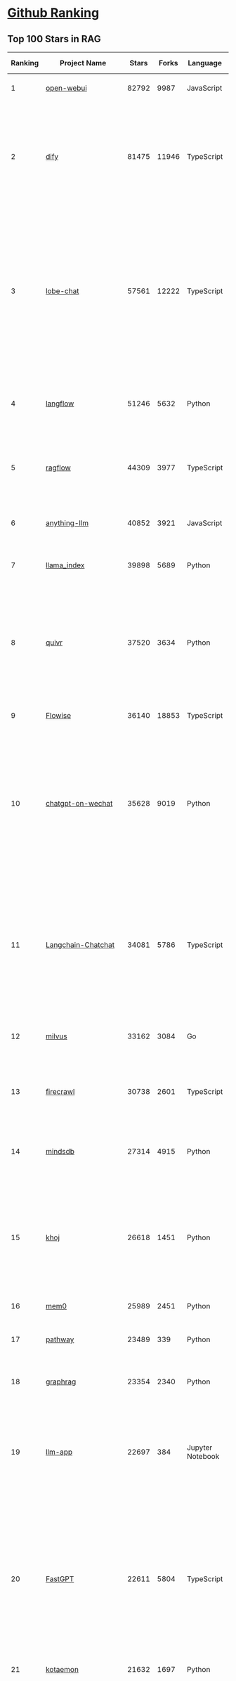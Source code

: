 [Github Ranking](../README.md)
==========

## Top 100 Stars in RAG

| Ranking | Project Name | Stars | Forks | Language | Open Issues | Description | Last Commit |
| ------- | ------------ | ----- | ----- | -------- | ----------- | ----------- | ----------- |
| 1 | [open-webui](https://github.com/open-webui/open-webui) | 82792 | 9987 | JavaScript | 171 | User-friendly AI Interface (Supports Ollama, OpenAI API, ...) | 2025-03-11T20:49:15Z |
| 2 | [dify](https://github.com/langgenius/dify) | 81475 | 11946 | TypeScript | 530 | Dify is an open-source LLM app development platform. Dify's intuitive interface combines AI workflow, RAG pipeline, agent capabilities, model management, observability features and more, letting you quickly go from prototype to production. | 2025-03-13T02:21:28Z |
| 3 | [lobe-chat](https://github.com/lobehub/lobe-chat) | 57561 | 12222 | TypeScript | 601 | 🤯 Lobe Chat - an open-source, modern-design AI chat framework. Supports Multi AI Providers( OpenAI / Claude 3 / Gemini / Ollama / DeepSeek / Qwen), Knowledge Base (file upload / knowledge management / RAG ), Multi-Modals (Plugins/Artifacts) and Thinking. One-click FREE deployment of your private ChatGPT/ Claude / DeepSeek application. | 2025-03-13T00:29:31Z |
| 4 | [langflow](https://github.com/langflow-ai/langflow) | 51246 | 5632 | Python | 344 | Langflow is a low-code app builder for RAG and multi-agent AI applications. It’s Python-based and agnostic to any model, API, or database. | 2025-03-13T02:48:14Z |
| 5 | [ragflow](https://github.com/infiniflow/ragflow) | 44309 | 3977 | TypeScript | 1399 | RAGFlow is an open-source RAG (Retrieval-Augmented Generation) engine based on deep document understanding. | 2025-03-13T02:53:07Z |
| 6 | [anything-llm](https://github.com/Mintplex-Labs/anything-llm) | 40852 | 3921 | JavaScript | 230 | The all-in-one Desktop & Docker AI application with built-in RAG, AI agents, No-code agent builder, and more. | 2025-03-13T01:01:47Z |
| 7 | [llama_index](https://github.com/run-llama/llama_index) | 39898 | 5689 | Python | 693 | LlamaIndex is the leading framework for building LLM-powered agents over your data. | 2025-03-12T18:20:15Z |
| 8 | [quivr](https://github.com/QuivrHQ/quivr) | 37520 | 3634 | Python | 27 | Opiniated RAG for integrating GenAI in your apps 🧠   Focus on your product rather than the RAG. Easy integration in existing products with customisation!  Any LLM: GPT4, Groq, Llama. Any Vectorstore: PGVector, Faiss. Any Files. Anyway you want.  | 2025-03-12T09:33:14Z |
| 9 | [Flowise](https://github.com/FlowiseAI/Flowise) | 36140 | 18853 | TypeScript | 489 | Drag & drop UI to build your customized LLM flow | 2025-03-13T00:30:51Z |
| 10 | [chatgpt-on-wechat](https://github.com/zhayujie/chatgpt-on-wechat) | 35628 | 9019 | Python | 282 | 基于大模型搭建的聊天机器人，同时支持 微信公众号、企业微信应用、飞书、钉钉 等接入，可选择GPT3.5/GPT-4o/GPT-o1/ DeepSeek/Claude/文心一言/讯飞星火/通义千问/ Gemini/GLM-4/Claude/Kimi/LinkAI，能处理文本、语音和图片，访问操作系统和互联网，支持基于自有知识库进行定制企业智能客服。 | 2025-02-05T04:27:07Z |
| 11 | [Langchain-Chatchat](https://github.com/chatchat-space/Langchain-Chatchat) | 34081 | 5786 | TypeScript | 187 | Langchain-Chatchat（原Langchain-ChatGLM）基于 Langchain 与 ChatGLM, Qwen 与 Llama 等语言模型的 RAG 与 Agent 应用 \| Langchain-Chatchat (formerly langchain-ChatGLM), local knowledge based LLM (like ChatGLM, Qwen and Llama) RAG and Agent app with langchain  | 2024-11-29T05:06:44Z |
| 12 | [milvus](https://github.com/milvus-io/milvus) | 33162 | 3084 | Go | 682 | Milvus is a high-performance, cloud-native vector database built for scalable vector ANN search | 2025-03-13T02:00:09Z |
| 13 | [firecrawl](https://github.com/mendableai/firecrawl) | 30738 | 2601 | TypeScript | 122 | 🔥 Turn entire websites into LLM-ready markdown or structured data. Scrape, crawl and extract with a single API. | 2025-03-13T01:57:51Z |
| 14 | [mindsdb](https://github.com/mindsdb/mindsdb) | 27314 | 4915 | Python | 69 | AI's query engine - Platform for building AI that can learn and answer questions over large scale federated data. | 2025-03-12T23:48:58Z |
| 15 | [khoj](https://github.com/khoj-ai/khoj) | 26618 | 1451 | Python | 69 | Your AI second brain. Self-hostable. Get answers from the web or your docs. Build custom agents, schedule automations, do deep research. Turn any online or local LLM into your personal, autonomous AI (gpt, claude, gemini, llama, qwen, mistral). Get started - free. | 2025-03-12T21:14:54Z |
| 16 | [mem0](https://github.com/mem0ai/mem0) | 25989 | 2451 | Python | 217 | The Memory layer for AI Agents | 2025-03-12T15:53:27Z |
| 17 | [pathway](https://github.com/pathwaycom/pathway) | 23489 | 339 | Python | 37 | Python ETL framework for stream processing, real-time analytics, LLM pipelines, and RAG. | 2025-03-12T17:20:46Z |
| 18 | [graphrag](https://github.com/microsoft/graphrag) | 23354 | 2340 | Python | 141 | A modular graph-based Retrieval-Augmented Generation (RAG) system | 2025-03-12T00:39:45Z |
| 19 | [llm-app](https://github.com/pathwaycom/llm-app) | 22697 | 384 | Jupyter Notebook | 5 | Ready-to-run cloud templates for RAG, AI pipelines, and enterprise search with live data. 🐳Docker-friendly.⚡Always in sync with Sharepoint, Google Drive, S3, Kafka, PostgreSQL, real-time data APIs, and more. | 2025-03-11T08:31:38Z |
| 20 | [FastGPT](https://github.com/labring/FastGPT) | 22611 | 5804 | TypeScript | 437 | FastGPT is a knowledge-based platform built on the LLMs, offers a comprehensive suite of out-of-the-box capabilities such as data processing, RAG retrieval, and visual AI workflow orchestration, letting you easily develop and deploy complex question-answering systems without the need for extensive setup or configuration. | 2025-03-13T03:11:01Z |
| 21 | [kotaemon](https://github.com/Cinnamon/kotaemon) | 21632 | 1697 | Python | 173 | An open-source RAG-based tool for chatting with your documents. | 2025-02-14T14:40:49Z |
| 22 | [haystack](https://github.com/deepset-ai/haystack) | 19751 | 2094 | Python | 116 | AI orchestration framework to build customizable, production-ready LLM applications. Connect components (models, vector DBs, file converters) to pipelines or agents that can interact with your data. With advanced retrieval methods, it's best suited for building RAG, question answering, semantic search or conversational agent chatbots. | 2025-03-13T01:11:55Z |
| 23 | [awesome-llm-apps](https://github.com/Shubhamsaboo/awesome-llm-apps) | 19463 | 2259 | Python | 5 | Collection of awesome LLM apps with AI Agents and RAG using OpenAI, Anthropic, Gemini and opensource models. | 2025-03-11T23:20:55Z |
| 24 | [pandas-ai](https://github.com/sinaptik-ai/pandas-ai) | 17847 | 1673 | Python | 30 | Chat with your database or your datalake (SQL, CSV, parquet). PandasAI makes data analysis conversational using LLMs and RAG. | 2025-03-11T11:16:54Z |
| 25 | [crawlee](https://github.com/apify/crawlee) | 17113 | 765 | TypeScript | 137 | Crawlee—A web scraping and browser automation library for Node.js to build reliable crawlers. In JavaScript and TypeScript. Extract data for AI, LLMs, RAG, or GPTs. Download HTML, PDF, JPG, PNG, and other files from websites. Works with Puppeteer, Playwright, Cheerio, JSDOM, and raw HTTP. Both headful and headless mode. With proxy rotation. | 2025-03-13T01:04:00Z |
| 26 | [llama-cookbook](https://github.com/meta-llama/llama-cookbook) | 16434 | 2369 | Jupyter Notebook | 14 | Welcome to the Llama Cookbook! This is your go to guide for Building with Llama: Getting started with Inference, Fine-Tuning, RAG. We also show you how to solve end to end problems using Llama model family and using them on various provider services   | 2025-03-11T21:47:13Z |
| 27 | [RagaAI-Catalyst](https://github.com/raga-ai-hub/RagaAI-Catalyst) | 15667 | 3828 | Python | 4 | Python SDK for Agent AI Observability, Monitoring and Evaluation Framework. Includes features like agent, llm and tools tracing, debugging multi-agentic system, self-hosted dashboard and advanced analytics with timeline and execution graph view  | 2025-03-11T10:37:32Z |
| 28 | [DocsGPT](https://github.com/arc53/DocsGPT) | 15436 | 1644 | TypeScript | 33 | DocsGPT is an open-source genAI tool that helps users get reliable answers from knowledge source, while avoiding hallucinations. It enables private and reliable information retrieval, with tooling and agentic system capability built in. | 2025-03-13T00:32:31Z |
| 29 | [DB-GPT](https://github.com/eosphoros-ai/DB-GPT) | 15221 | 2065 | Python | 278 | AI Native Data App Development framework with AWEL(Agentic Workflow Expression Language) and Agents | 2025-03-12T04:43:51Z |
| 30 | [MaxKB](https://github.com/1Panel-dev/MaxKB) | 14371 | 1915 | Python | 99 | 💬 Ready-to-use & flexible RAG Chatbot, supporting mainstream large language models (LLMs) such as DeepSeek-R1, Llama 3.3, Qwen2, OpenAI and more. | 2025-03-12T09:26:39Z |
| 31 | [vanna](https://github.com/vanna-ai/vanna) | 14002 | 1216 | Python | 137 | 🤖 Chat with your SQL database 📊. Accurate Text-to-SQL Generation via LLMs using RAG 🔄. | 2025-02-08T17:30:27Z |
| 32 | [RAG_Techniques](https://github.com/NirDiamant/RAG_Techniques) | 13310 | 1367 | Jupyter Notebook | 1 | This repository showcases various advanced techniques for Retrieval-Augmented Generation (RAG) systems. RAG systems combine information retrieval with generative models to provide accurate and contextually rich responses. | 2025-03-05T22:38:54Z |
| 33 | [LightRAG](https://github.com/HKUDS/LightRAG) | 12709 | 1801 | Python | 116 | "LightRAG: Simple and Fast Retrieval-Augmented Generation" | 2025-03-12T18:22:55Z |
| 34 | [onyx](https://github.com/onyx-dot-app/onyx) | 12321 | 1571 | Python | 258 | Gen-AI Chat for Teams - Think ChatGPT if it had access to your team's unique knowledge. | 2025-03-13T00:07:53Z |
| 35 | [llmware](https://github.com/llmware-ai/llmware) | 11079 | 1758 | Python | 63 | Unified framework for building enterprise RAG pipelines with small, specialized models | 2025-03-04T21:22:35Z |
| 36 | [txtai](https://github.com/neuml/txtai) | 10545 | 670 | Python | 9 | 💡 All-in-one open-source embeddings database for semantic search, LLM orchestration and language model workflows | 2025-03-11T18:28:11Z |
| 37 | [mastra](https://github.com/mastra-ai/mastra) | 10254 | 447 | TypeScript | 54 | The TypeScript AI agent framework. ⚡ Assistants, RAG, observability. Supports any LLM: GPT-4, Claude, Gemini, Llama. | 2025-03-13T03:21:15Z |
| 38 | [orama](https://github.com/oramasearch/orama) | 9166 | 326 | TypeScript | 32 | 🌌  A complete search engine and RAG pipeline in your browser, server or edge network with support for full-text, vector, and hybrid search in less than 2kb. | 2025-03-12T15:54:29Z |
| 39 | [ragas](https://github.com/explodinggradients/ragas) | 8443 | 864 | Python | 304 | Supercharge Your LLM Application Evaluations 🚀 | 2025-03-10T17:11:57Z |
| 40 | [bisheng](https://github.com/dataelement/bisheng) | 7818 | 1315 | Python | 78 | BISHENG is an open LLM devops platform for next generation Enterprise AI applications. Powerful and comprehensive features include: GenAI workflow, RAG, Agent, Unified model management, Evaluation, SFT, Dataset Management, Enterprise-level System Management, Observability and more. | 2025-03-13T03:33:54Z |
| 41 | [reor](https://github.com/reorproject/reor) | 7725 | 464 | TypeScript | 108 | Private & local AI personal knowledge management app for high entropy people. | 2025-03-01T17:29:48Z |
| 42 | [paper-qa](https://github.com/Future-House/paper-qa) | 7058 | 693 | Python | 117 | High accuracy RAG for answering questions from scientific documents with citations | 2025-03-12T23:37:08Z |
| 43 | [WrenAI](https://github.com/Canner/WrenAI) | 6968 | 630 | TypeScript | 102 | 🤖 Open-source GenBI AI Agent that empowers data-driven teams to chat with their data to generate Text-to-SQL, charts, spreadsheets, reports, and BI. 📈📊📋🧑‍💻 | 2025-03-13T03:18:04Z |
| 44 | [Verba](https://github.com/weaviate/Verba) | 6922 | 759 | Python | 44 | Retrieval Augmented Generation (RAG) chatbot powered by Weaviate | 2025-02-27T10:38:02Z |
| 45 | [Upsonic](https://github.com/Upsonic/Upsonic) | 6873 | 650 | Python | 18 | The most reliable AI agent framework that supports MCP. | 2025-03-13T00:41:58Z |
| 46 | [rags](https://github.com/run-llama/rags) | 6423 | 659 | Python | 28 | Build ChatGPT over your data, all with natural language | 2024-04-05T05:36:59Z |
| 47 | [postgresml](https://github.com/postgresml/postgresml) | 6188 | 312 | Rust | 79 | Postgres with GPUs for ML/AI apps. | 2025-02-24T17:58:21Z |
| 48 | [Qwen-Agent](https://github.com/QwenLM/Qwen-Agent) | 6148 | 553 | Python | 243 | Agent framework and applications built upon Qwen>=2.0, featuring Function Calling, Code Interpreter, RAG, and Chrome extension. | 2025-03-07T06:27:36Z |
| 49 | [aichat](https://github.com/sigoden/aichat) | 5972 | 388 | Rust | 0 | All-in-one LLM CLI tool featuring Shell Assistant, Chat-REPL, RAG, AI Tools & Agents, with access to OpenAI, Claude, Gemini, Ollama, Groq, and more. | 2025-03-12T00:49:20Z |
| 50 | [KAG](https://github.com/OpenSPG/KAG) | 5947 | 398 | Python | 114 | KAG is a logical form-guided reasoning and retrieval framework based on OpenSPG engine and LLMs.  It is used to build logical reasoning and factual Q&A solutions for professional domain knowledge bases. It can effectively overcome the shortcomings of the traditional RAG vector similarity calculation model. | 2025-03-13T03:37:24Z |
| 51 | [LaVague](https://github.com/lavague-ai/LaVague) | 5940 | 539 | Python | 85 | Large Action Model framework to develop AI Web Agents | 2025-01-21T13:41:48Z |
| 52 | [promptfoo](https://github.com/promptfoo/promptfoo) | 5809 | 478 | TypeScript | 153 | Test your prompts, agents, and RAGs. Red teaming, pentesting, and vulnerability scanning for LLMs. Compare performance of GPT, Claude, Gemini, Llama, and more. Simple declarative configs with command line and CI/CD integration. | 2025-03-13T03:28:30Z |
| 53 | [superagent](https://github.com/superagent-ai/superagent) | 5663 | 861 | TypeScript | 50 | 🥷 Run AI-agents with an API | 2024-10-20T18:16:34Z |
| 54 | [R2R](https://github.com/SciPhi-AI/R2R) | 5396 | 405 | Python | 65 | The most advanced AI retrieval system. Agentic Retrieval-Augmented Generation (RAG) with a RESTful API. | 2025-03-12T21:59:55Z |
| 55 | [crawlee-python](https://github.com/apify/crawlee-python) | 5396 | 364 | Python | 74 | Crawlee—A web scraping and browser automation library for Python to build reliable crawlers. Extract data for AI, LLMs, RAG, or GPTs. Download HTML, PDF, JPG, PNG, and other files from websites. Works with BeautifulSoup, Playwright, and raw HTTP. Both headful and headless mode. With proxy rotation. | 2025-03-12T15:27:53Z |
| 56 | [opik](https://github.com/comet-ml/opik) | 5393 | 360 | Python | 39 | Debug, evaluate, and monitor your LLM applications, RAG systems, and agentic workflows with comprehensive tracing, automated evaluations, and production-ready dashboards. | 2025-03-12T18:51:55Z |
| 57 | [TaskingAI](https://github.com/TaskingAI/TaskingAI) | 5073 | 318 | Python | 25 | The open source platform for AI-native application development. | 2024-12-02T22:18:38Z |
| 58 | [TEN-Agent](https://github.com/TEN-framework/TEN-Agent) | 5019 | 572 | Python | 55 | TEN Agent is a conversational voice AI agent powered by TEN, integrating Deepseek, Gemini, OpenAI, RTC, and hardware like ESP32. It enables realtime AI capabilities like  seeing, hearing, and speaking, and is fully compatible with platforms like Dify and Coze. | 2025-03-09T15:07:57Z |
| 59 | [superduper](https://github.com/superduper-io/superduper) | 5001 | 490 | Jupyter Notebook | 95 | Superduper: Build end-to-end AI applications and agent workflows on your existing data infrastructure and preferred tools - without migrating your data. | 2025-03-12T23:05:36Z |
| 60 | [pgai](https://github.com/timescale/pgai) | 4493 | 234 | PLpgSQL | 20 | A suite of tools to develop RAG, semantic search, and other AI applications more easily with PostgreSQL | 2025-03-13T00:53:35Z |
| 61 | [sparrow](https://github.com/katanaml/sparrow) | 4406 | 438 | Python | 0 | Data processing with ML, LLM and Vision LLM | 2025-03-12T12:17:09Z |
| 62 | [obsidian-copilot](https://github.com/logancyang/obsidian-copilot) | 4162 | 299 | TypeScript | 174 | THE Copilot in Obsidian | 2025-03-12T03:05:05Z |
| 63 | [ragapp](https://github.com/ragapp/ragapp) | 4140 | 470 | TypeScript | 45 | The easiest way to use Agentic RAG in any enterprise | 2025-01-22T14:23:25Z |
| 64 | [awesome-LLM-resourses](https://github.com/WangRongsheng/awesome-LLM-resourses) | 4056 | 425 | None | 0 | 🧑‍🚀 全世界最好的LLM资料总结（数据处理、模型训练、模型部署、o1 模型、小语言模型、视觉语言模型） \| Summary of the world's best LLM resources.  | 2025-03-13T03:06:58Z |
| 65 | [trafilatura](https://github.com/adbar/trafilatura) | 4026 | 285 | Python | 78 | Python & Command-line tool to gather text and metadata on the Web: Crawling, scraping, extraction, output as CSV, JSON, HTML, MD, TXT, XML | 2025-02-17T16:29:11Z |
| 66 | [deep-searcher](https://github.com/zilliztech/deep-searcher) | 3932 | 384 | Python | 11 | Open Source Deep Research Alternative to Reason and Search on Private Data. Written in Python. | 2025-03-12T06:33:57Z |
| 67 | [cognita](https://github.com/truefoundry/cognita) | 3900 | 325 | Python | 11 | RAG (Retrieval Augmented Generation) Framework for building modular, open source applications for production by TrueFoundry  | 2025-02-21T11:10:29Z |
| 68 | [llm-twin-course](https://github.com/decodingml/llm-twin-course) | 3697 | 611 | Python | 4 | 🤖 𝗟𝗲𝗮𝗿𝗻 for 𝗳𝗿𝗲𝗲 how to 𝗯𝘂𝗶𝗹𝗱 an end-to-end 𝗽𝗿𝗼𝗱𝘂𝗰𝘁𝗶𝗼𝗻-𝗿𝗲𝗮𝗱𝘆 𝗟𝗟𝗠 & 𝗥𝗔𝗚 𝘀𝘆𝘀𝘁𝗲𝗺 using 𝗟𝗟𝗠𝗢𝗽𝘀 best practices: ~ 𝘴𝘰𝘶𝘳𝘤𝘦 𝘤𝘰𝘥𝘦 + 12 𝘩𝘢𝘯𝘥𝘴-𝘰𝘯 𝘭𝘦𝘴𝘴𝘰𝘯𝘴 | 2025-03-06T10:09:06Z |
| 69 | [AutoRAG](https://github.com/Marker-Inc-Korea/AutoRAG) | 3674 | 287 | Python | 117 | AutoRAG: An Open-Source Framework for Retrieval-Augmented Generation (RAG) Evaluation & Optimization with AutoML-Style Automation | 2025-03-03T06:32:15Z |
| 70 | [rag-from-scratch](https://github.com/langchain-ai/rag-from-scratch) | 3607 | 1066 | Jupyter Notebook | 20 | None | 2024-07-09T21:45:44Z |
| 71 | [gptme](https://github.com/gptme/gptme) | 3576 | 281 | Python | 54 | Your agent in your terminal, equipped with local tools: writes code, uses the terminal, browses the web, vision. | 2025-03-12T12:51:00Z |
| 72 | [pyspur](https://github.com/PySpur-Dev/pyspur) | 3509 | 226 | TypeScript | 8 | AI Agent Builder in Python | 2025-03-13T01:19:14Z |
| 73 | [dataherald](https://github.com/Dataherald/dataherald) | 3435 | 247 | Python | 5 | Interact with your SQL database, Natural Language to SQL using LLMs | 2024-07-24T17:37:41Z |
| 74 | [RAGatouille](https://github.com/AnswerDotAI/RAGatouille) | 3311 | 224 | Python | 84 | Easily use and train state of the art late-interaction retrieval methods (ColBERT) in any RAG pipeline. Designed for modularity and ease-of-use, backed by research. | 2025-02-11T04:31:38Z |
| 75 | [infinity](https://github.com/infiniflow/infinity) | 3309 | 318 | C++ | 90 | The AI-native database built for LLM applications, providing incredibly fast hybrid search of dense vector, sparse vector, tensor (multi-vector), and full-text | 2025-03-11T13:08:58Z |
| 76 | [casibase](https://github.com/casibase/casibase) | 3210 | 390 | Go | 33 | ⚡️Open-source enterprise-level AI knowledge base and Manus-like agent management platform with admin UI, user management and Single-Sign-On⚡️, supports ChatGPT, Claude, DeepSeek R1, Llama, Ollama, HuggingFace, etc., chat bot demo: https://ai.casibase.com, admin UI demo: https://ai-admin.casibase.com | 2025-03-12T17:37:51Z |
| 77 | [llm-graph-builder](https://github.com/neo4j-labs/llm-graph-builder) | 3141 | 537 | Jupyter Notebook | 71 | Neo4j graph construction from unstructured data using LLMs | 2025-03-12T17:09:34Z |
| 78 | [langroid](https://github.com/langroid/langroid) | 3141 | 303 | Python | 50 | Harness LLMs with Multi-Agent Programming | 2025-03-12T22:46:32Z |
| 79 | [Streamer-Sales](https://github.com/PeterH0323/Streamer-Sales) | 3032 | 465 | Python | 10 | Streamer-Sales 销冠 —— 卖货主播 LLM 大模型🛒🎁，一个能够根据给定的商品特点从激发用户购买意愿角度出发进行商品解说的卖货主播大模型。🚀⭐内含详细的数据生成流程❗ 📦另外还集成了 LMDeploy 加速推理🚀、RAG检索增强生成 📚、TTS文字转语音🔊、数字人生成 🦸、 Agent 使用网络查询实时信息🌐、ASR 语音转文字🎙️、Vue 生态搭建前端🍍、FastAPI 搭建后端🗝️、Docker-compose 打包部署🐋 | 2025-03-08T00:38:06Z |
| 80 | [modelscope-agent](https://github.com/modelscope/modelscope-agent) | 3001 | 339 | Python | 71 | ModelScope-Agent: An agent framework connecting models in ModelScope with the world | 2025-02-27T10:30:32Z |
| 81 | [fast-graphrag](https://github.com/circlemind-ai/fast-graphrag) | 2999 | 164 | Python | 28 | RAG that intelligently adapts to your use case, data, and queries | 2025-02-27T10:18:41Z |
| 82 | [cohere-toolkit](https://github.com/cohere-ai/cohere-toolkit) | 2985 | 403 | TypeScript | 8 | Cohere Toolkit is a collection of prebuilt components enabling users to quickly build and deploy RAG applications. | 2025-03-11T21:58:02Z |
| 83 | [ChatRTX](https://github.com/NVIDIA/ChatRTX) | 2925 | 389 | TypeScript | 52 | A developer reference project for creating Retrieval Augmented Generation (RAG) chatbots on Windows using TensorRT-LLM | 2024-08-21T11:35:12Z |
| 84 | [GenerativeAIExamples](https://github.com/NVIDIA/GenerativeAIExamples) | 2894 | 682 | Python | 32 | Generative AI reference workflows optimized for accelerated infrastructure and microservice architecture. | 2025-03-04T19:00:20Z |
| 85 | [LLM-Engineers-Handbook](https://github.com/PacktPublishing/LLM-Engineers-Handbook) | 2885 | 586 | Python | 9 | The LLM's practical guide: From the fundamentals to deploying advanced LLM and RAG apps to AWS using LLMOps best practices | 2025-03-08T15:54:34Z |
| 86 | [AdalFlow](https://github.com/SylphAI-Inc/AdalFlow) | 2873 | 251 | Python | 23 | AdalFlow: The library to build & auto-optimize LLM applications. | 2025-03-11T18:08:04Z |
| 87 | [rage](https://github.com/str4d/rage) | 2848 | 108 | Rust | 32 | A simple, secure and modern file encryption tool (and Rust library) with small explicit keys, no config options, and UNIX-style composability. | 2025-01-27T03:44:09Z |
| 88 | [potpie](https://github.com/potpie-ai/potpie) | 2820 | 271 | Python | 20 | Prompt-To-Agent : Create custom engineering agents for your codebase | 2025-03-12T05:27:10Z |
| 89 | [eko](https://github.com/FellouAI/eko) | 2753 | 179 | TypeScript | 16 | Eko (Eko Keeps Operating) - Build Production-ready Agentic Workflow with Natural Language - eko.fellou.ai | 2025-03-11T06:22:38Z |
| 90 | [chonkie](https://github.com/chonkie-ai/chonkie) | 2748 | 119 | Python | 18 | 🦛 CHONK your texts with Chonkie ✨ - The no-nonsense RAG chunking library | 2025-03-10T16:55:30Z |
| 91 | [swirl-search](https://github.com/swirlai/swirl-search) | 2692 | 246 | Python | 0 | AI Search & RAG Without Moving Your Data. Get instant answers from your company's knowledge across 100+ apps while keeping data secure. Deploy in minutes, not months. | 2025-03-13T01:51:05Z |
| 92 | [paul-graham-gpt](https://github.com/mckaywrigley/paul-graham-gpt) | 2660 | 381 | TypeScript | 5 | RAG on Paul Graham's essays. | 2023-07-28T17:50:55Z |
| 93 | [bRAG-langchain](https://github.com/bRAGAI/bRAG-langchain) | 2617 | 255 | Jupyter Notebook | 2 | Everything you need to know to build your own RAG application | 2025-02-25T05:10:11Z |
| 94 | [nano-graphrag](https://github.com/gusye1234/nano-graphrag) | 2599 | 261 | Python | 53 | A simple, easy-to-hack GraphRAG implementation | 2025-01-15T08:08:21Z |
| 95 | [tiny-universe](https://github.com/datawhalechina/tiny-universe) | 2446 | 263 | Python | 7 | 《大模型白盒子构建指南》：一个全手搓的Tiny-Universe | 2025-02-12T03:26:47Z |
| 96 | [autoflow](https://github.com/pingcap/autoflow) | 2440 | 137 | TypeScript | 67 | pingcap/autoflow is a Graph RAG based and conversational knowledge base tool built with TiDB Serverless Vector Storage. Demo: https://tidb.ai | 2025-03-12T12:19:55Z |
| 97 | [graphiti](https://github.com/getzep/graphiti) | 2402 | 169 | Python | 7 | Build and query dynamic, temporally-aware Knowledge Graphs | 2025-03-06T21:04:02Z |
| 98 | [HuixiangDou](https://github.com/InternLM/HuixiangDou) | 2266 | 169 | Python | 30 | HuixiangDou: Overcoming Group Chat Scenarios with LLM-based Technical Assistance | 2025-03-12T11:45:36Z |
| 99 | [refly](https://github.com/refly-ai/refly) | 2234 | 181 | TypeScript | 26 | 🎨 Refly is an open-source AI-native creation engine. Its intuitive free-form canvas interface combines multi-threaded dialogues, artifact,  AI knowledge base integration, chrome extension clip & save,  contextual memory, intelligent search, WYSIWYG AI editor and more, empowering you to effortlessly transform ideas into production-ready content. | 2025-03-13T02:52:59Z |
| 100 | [OmAgent](https://github.com/om-ai-lab/OmAgent) | 2232 | 239 | Python | 4 | Build multimodal language agents for fast prototype and production | 2025-03-13T01:53:00Z |

